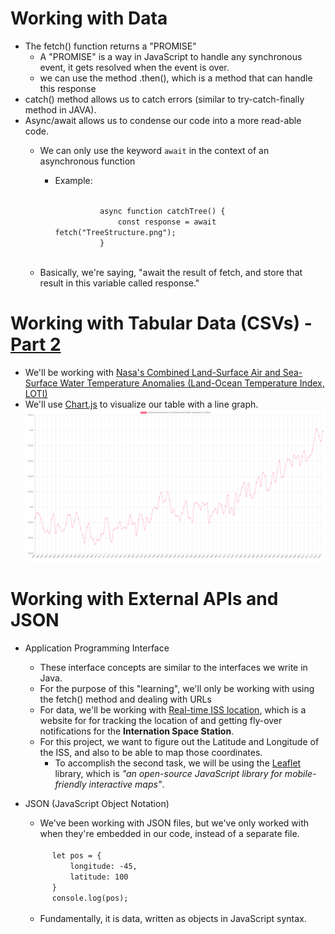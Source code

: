 # Working with Data
- The fetch() function returns a "PROMISE"
	- A "PROMISE" is a way in JavaScript to handle any synchronous event, it gets resolved when the event is over.
	- we can use the method .then(), which is a method that can handle this response
- catch() method allows us to catch errors (similar to try-catch-finally method in JAVA).
- Async/await allows us to condense our code into a more read-able code.
	- We can only use the keyword <code>await</code> in the context of an asynchronous function
		- Example:
		
			<code>
					async function catchTree() {
						const response = await fetch("TreeStructure.png");
					}
			</code>

	- Basically, we're saying, "await the result of fetch, and store that result in this variable called response."

# Working with Tabular Data (CSVs) - [Part 2](https://github.com/carrliitos/Javascript-DHTML/tree/master/Misc/WorkingWithData/Part2)
- We'll be working with [Nasa's Combined Land-Surface Air and Sea-Surface Water Temperature Anomalies (Land-Ocean Temperature Index, LOTI)](https://data.giss.nasa.gov/gistemp/)
- We'll use [Chart.js](https://www.chartjs.org/) to visualize our table with a line graph.
![Sample Graph](https://github.com/carrliitos/Javascript-DHTML/blob/master/Misc/WorkingWithData/Part2/SampleGraph.png)

# Working with External APIs and JSON
- Application Programming Interface
	- These interface concepts are similar to the interfaces we write in Java.
	- For the purpose of this "learning", we'll only be working with using the fetch() method and dealing with URLs
	- For data, we'll be working with [Real-time ISS location](https://wheretheiss.at/), which is a website for for tracking the location of and getting fly-over notifications for the **Internation Space Station**.
	- For this project, we want to figure out the Latitude and Longitude of the ISS, and also to be able to map those coordinates.
		- To accomplish the second task, we will be using the [Leaflet](https://www.leafletjs.com) library, which is *"an open-source JavaScript library for mobile-friendly interactive maps"*.
- JSON (JavaScript Object Notation)
	- We've been working with JSON files, but we've only worked with when they're embedded in our code, instead of a separate file.

	<code>		
		let pos = {
			longitude: -45,
			latitude: 100
		}
		console.log(pos);
	</code>

	- Fundamentally, it is data, written as objects in JavaScript syntax.
